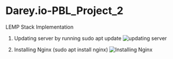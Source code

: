 # Darey.io-PBL_Project_2
LEMP Stack Implementation 

1.  Updating server by running sudo apt update 
![updating server](https://user-images.githubusercontent.com/101065505/197029031-8573433c-aa8e-46e1-8b19-fe973378f465.png)

1.  Installing Nginx (sudo apt install nginx)
![Installing Nginx](https://user-images.githubusercontent.com/101065505/197029501-c7859ce1-8627-46be-bc43-c2e64f9b7f64.png)  
